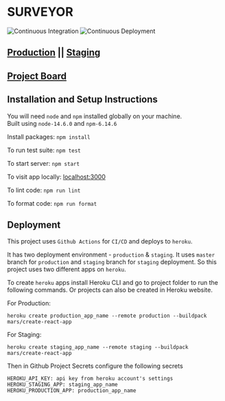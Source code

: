 # SURVEYOR
![Continuous Integration](https://github.com/rafayet-monon/surveyor/workflows/Continuous%20Integration/badge.svg)
![Continuous Deployment](https://github.com/rafayet-monon/surveyor/workflows/Continuous%20Deployment/badge.svg)


## [Production](https://nimble-surveyor.herokuapp.com/) || [Staging](https://nimble-surveyor-staging.herokuapp.com/)

## [Project Board](https://github.com/rafayet-monon/surveyor/projects/1)

## Installation and Setup Instructions

You will need `node` and `npm` installed globally on your machine.  
Built using `node-14.6.0` and `npm-6.14.6`

Install packages: `npm install`  

To run test suite:  `npm test`  

To start server: `npm start`  

To visit app locally: [localhost:3000](localhost:3000)

To lint code: `npm run lint`

To format code: `npm run format`

## Deployment
This project uses `Github Actions` for `CI/CD` and deploys to `heroku`.

It has two deployment environment - `production` & `staging`. It uses `master`
branch for `production` and `staging` branch for `staging` deployment. So this project uses
two different apps on `heroku`.

To create `heroku` apps install Heroku CLI and go to project folder to run the following commands.
Or projects can also be created in Heroku website.

For Production: 
```
heroku create production_app_name --remote production --buildpack mars/create-react-app
```

For Staging: 
```
heroku create staging_app_name --remote staging --buildpack mars/create-react-app
```

Then in Github Project Secrets configure the following secrets
```
HEROKU_API_KEY: api key from heroku account's settings
HEROKU_STAGING_APP: staging_app_name
HEROKU_PRODUCTION_APP: production_app_name
```
